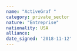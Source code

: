 ```yaml
---
name: "ActiveGraf "
category: private_sector
nature: "Entreprise"
nationality: USA
alliance: 
date_signed: '2018-11-12'
---
```

    